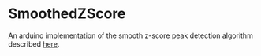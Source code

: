 # SmoothedZScore
An arduino implementation of the smooth z-score peak detection algorithm described [here](https://stackoverflow.com/questions/22583391/peak-signal-detection-in-realtime-timeseries-data).

